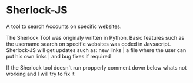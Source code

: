 # Sherlock-JS
A tool to search Accounts on specific websites.

The Sherlock Tool was originaly written in Python. Basic features such as the username search on specific websites was coded in Javsacript.
Sherlock-JS will get updates such as: new links | a file where the user can put his own links | and bug fixes if required


If the Sherlock tool doesn't run propperly comment down below whats not working and I will try to fix it






